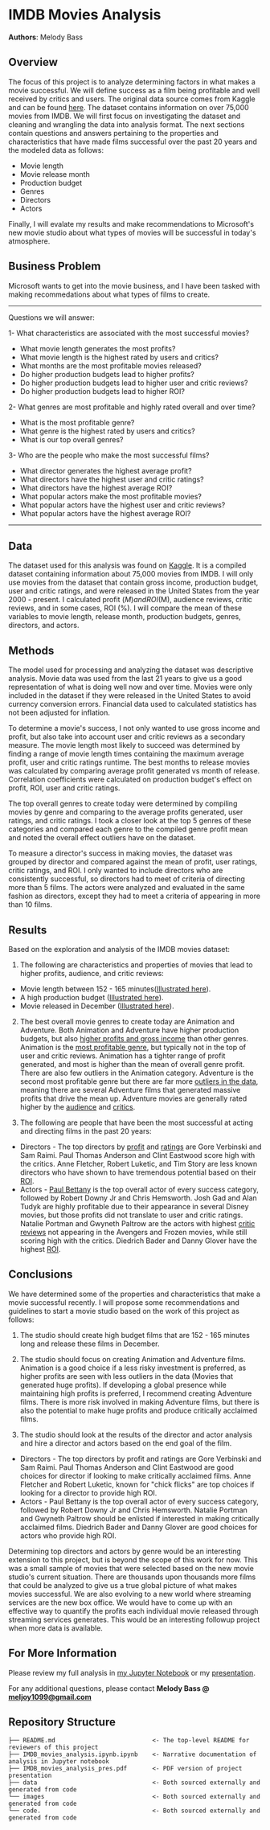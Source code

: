 # IMDB Movies Analysis

**Authors**: Melody Bass

## Overview

The focus of this project is to analyze determining factors in what makes a movie successful. We will define success as a film being profitable and well received by critics and users. The original data source comes from Kaggle and can be found [here](https://www.kaggle.com/soumyasacharya/imdb-movies-dataset).  The dataset contains information on over 75,000 movies from IMDB. We will first focus on investigating the dataset and cleaning and wrangling the data into analysis format. The next sections contain questions and answers pertaining to the properties and characteristics that have made films successful over the past 20 years and the modeled data as follows:
* Movie length 
* Movie release month
* Production budget
* Genres
* Directors
* Actors 

Finally, I will evalate my results and make recommendations to Microsoft's new movie studio about what types of movies will be successful in today's atmosphere.  

## Business Problem

Microsoft wants to get into the movie business, and I have been tasked with making recommedations about what types of films to create.

***
Questions we will answer:

1- What characteristics are associated with the most successful movies?
  * What movie length generates the most profits?
  * What movie length is the highest rated by users and critics?
  * What months are the most profitable movies released?
  * Do higher production budgets lead to higher profits?
  * Do higher production budgets lead to higher user and critic reviews?
  * Do higher production budgets lead to higher ROI?

2- What genres are most profitable and highly rated overall and over time?
  * What is the most profitable genre?
  * What genre is the highest rated by users and critics?
  * What is our top overall genres?

3- Who are the people who make the most successful films?
  * What director generates the highest average profit?
  * What directors have the highest user and critic ratings?
  * What directors have the highest average ROI?
  * What popular actors make the most profitable movies?
  * What popular actors have the highest user and critic reviews?
  * What popular actors have the highest average ROI?
***

## Data

The dataset used for this analysis was found on [Kaggle](https://www.kaggle.com/soumyasacharya/imdb-movies-dataset). It is a compiled dataset containing information about 75,000 movies from IMDB. I will only use movies from the dataset that contain gross income, production budget, user and critic ratings, and were released in the United States from the year 2000 - present. I calculated profit ($M) and ROI (%) to use as some of my parameters to measure movie success.  The variables that will be used to evaluate a movie's success will be profit ($M), audience reviews, critic reviews, and in some cases, ROI (%).  I will compare the mean of these variables to movie length, release month, production budgets, genres, directors, and actors.

## Methods

The model used for processing and analyzing the dataset was descriptive analysis. Movie data was used from the last 21 years to give us a good representation of what is doing well now and over time.  Movies were only included in the dataset if they were released in the United States to avoid currency conversion errors.  Financial data used to calculated statistics has not been adjusted for inflation.

To determine a movie's success, I not only wanted to use gross income and profit, but also take into account user and critic reviews as a secondary measure.  The movie length most likely to succeed was determined by finding a range of movie length times containing the maximum average profit, user and critic ratings runtime.  The best months to release movies was calculated by comparing average profit generated vs month of release.  Correlation coefficients were calculated on production budget's effect on profit, ROI, user and critic ratings.

The top overall genres to create today were determined by compiling movies by genre and comparing to the average profits generated, user ratings, and critic ratings.  I took a closer look at the top 5 genres of these categories and compared each genre to the compiled genre profit mean and noted the overall effect outliers have on the dataset.

To measure a director's success in making movies, the dataset was grouped by director and compared against the mean of profit, user ratings, critic ratings, and ROI.  I only wanted to include directors who are consistently successful, so directors had to meet of criteria of directing more than 5 films.  The actors were analyzed and evaluated in the same fashion as directors, except they had to meet a criteria of appearing in more than 10 films.  

## Results

Based on the exploration and analysis of the IMDB movies dataset:

1) The following are characteristics and properties of movies that lead to higher profits, audience, and critic reviews:
  * Movie length between 152 - 165 minutes([Illustrated here](./images/length-profit.png)).
  * A high production budget ([Illustrated here](./images/budget_profit.png)). 
  * Movie released in December ([Illustrated here](./images/profit_month.png)).

2) The best overall movie genres to create today are Animation and Adventure. Both Animation and Adventure have higher production budgets, but also [higher profits and gross income](./images/genre_profit_budget_income.png) than other genres.  Animation is the [most profitable genre](./images/genre_profit.png), but typically not in the top of user and critic reviews.  Animation has a tighter range of profit generated, and most is higher than the mean of overall genre profit.  There are also few outliers in the Animation category. Adventure is the second most profitable genre but there are far more [outliers in the data](./images/genre_profit_box.png), meaning there are several Adventure films that generated massive profits that drive the mean up.  Adventure movies are generally rated higher by the [audience](./images/genre_user_ratings.png) and [critics](./images/genre_critic_ratings.png).

3) The following are people that have been the most successful at acting and directing films in the past 20 years:
  * Directors - The top directors by [profit](./images/director_profit.png) and [ratings](./images/director_critic_ratings.png) are Gore Verbinski and Sam Raimi. Paul Thomas Anderson and Clint        Eastwood score high with the critics. Anne Fletcher, Robert Luketic, and Tim Story are less known directors who have         shown to have tremendous potential based on their [ROI](./images/director_roi.png).
  * Actors - [Paul Bettany](./images/actor_profit.png) is the top overall actor of every success category, followed by Robert Downy Jr and Chris Hemsworth.     Josh Gad and Alan Tudyk are highly profitable due to their appearance in several Disney movies, but those profits did not     translate to user and critic ratings.  Natalie Portman and Gwyneth Paltrow are the actors with highest [critic reviews](./images/actor_critic_ratings.png) not     appearing in the Avengers and Frozen movies, while still scoring high with the critics. Diedrich Bader and Danny Glover       have the highest [ROI](./images/actor_roi.png).

## Conclusions

We have determined some of the properties and characteristics that make a movie successful recently. I will propose some recommendations and guidelines to start a movie studio based on the work of this project as follows: 

1) The studio should create high budget films that are 152 - 165 minutes long and release these films in December.

2) The studio should focus on creating Animation and Adventure films. Animation is a good choice if a less risky investment is preferred, as higher profits are seen with less outliers in the data (Movies that generated huge profits). If developing a global presence while maintaining high profits is preferred, I recommend creating Adventure films. There is more risk involved in making Adventure films, but there is also the potential to make huge profits and produce critically acclaimed films.

3) The studio should look at the results of the director and actor analysis and hire a director and actors based on the end goal of the film.
  * Directors - The top directors by profit and ratings are Gore Verbinski and Sam Raimi. Paul Thomas Anderson and Clint           Eastwood are good choices for director if looking to make critically acclaimed films. Anne Fletcher and Robert Luketic,       known for "chick flicks" are top choices if looking for a director to provide high ROI.
  * Actors - Paul Bettany is the top overall actor of every success category, followed by Robert Downy Jr and Chris Hemsworth.     Natalie Portman and Gwyneth Paltrow should be enlisted if interested in making critically acclaimed films.  Diedrich Bader       and Danny Glover are good choices for actors who provide high ROI.

Determining top directors and actors by genre would be an interesting extension to this project, but is beyond the scope of this work for now. This was a small sample of movies that were selected based on the new movie studio's current situation. There are thousands upon thousands more films that could be analyzed to give us a true global picture of what makes movies successful. We are also evolving to a new world where streaming services are the new box office. We would have to come up with an effective way to quantify the profits each individual movie released through streaming services generates. This would be an interesting followup project when more data is available.

## For More Information

Please review my full analysis in [my Jupyter Notebook](./IMDB_movies_analysis.ipynb) or my [presentation](./IMDB_movies_analysis_presentation.pdf).

For any additional questions, please contact **Melody Bass @ meljoy1099@gmail.com**

## Repository Structure

```
├── README.md                           <- The top-level README for reviewers of this project
├── IMDB_movies_analysis.ipynb.ipynb    <- Narrative documentation of analysis in Jupyter notebook
├── IMDB_movies_analysis_pres.pdf       <- PDF version of project presentation
├── data                                <- Both sourced externally and generated from code
└── images                              <- Both sourced externally and generated from code
└── code.                               <- Both sourced externally and generated from code
```
